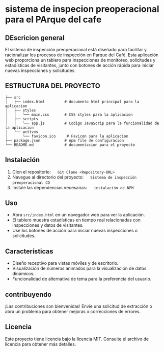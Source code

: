 # sistema de inspecion preoperacional para el PArque del cafe

## DEscricion general
El sistema de inspección preoperacional está diseñado para facilitar y racionalizar los procesos de inspección en Parque del Café. Esta aplicación web proporciona un tablero para inspecciones de monitoreo, solicitudes y estadísticas de visitantes, junto con botones de acción rápida para iniciar nuevas inspecciones y solicitudes.

## ESTRUCTURA DEL PROYECTO
```Sistema de inspeccion preoperacional
├── src
│   ├── index.html         # documento html principal para la aplicacion
│   ├── styles
│   │   └── main.css       # CSS styles para la aplicacion
│   ├── scripts
│   │   └── app.js         # Codigo JavaScrip para la funcionalidad de la aplicacion
│   └── activos
│       └── favicon.ico     # Favicon para la aplicacion
├── package.json           # npm file de configuracion
└── README.md              # documentacion para el proyecto
```

## Instalación
1. Clon el repositorio: 
`` `` `` 
Git Clone <Repository-URL> 
`` `` ``
2. Navegue al directorio del proyecto: 
`` `` `` 
Sistema de inspección preoperacional CD 
`` `` ``
3. Instale las dependencias necesarias: 
`` `` `` 
instalación de NPM 
`` `` ``

## Uso
- Abra `src/index.html` en un navegador web para ver la aplicación.
- El tablero muestra estadísticas en tiempo real relacionadas con inspecciones y datos de visitantes.
- Use los botones de acción para iniciar nuevas inspecciones o solicitudes.

## Características
- Diseño receptivo para vistas móviles y de escritorio.
- Visualización de números animados para la visualización de datos dinámicos.
- Funcionalidad de alternativa de tema para la preferencia del usuario.

## contribuyendo
¡Las contribuciones son bienvenidas! Envíe una solicitud de extracción o abra un problema para obtener mejoras o correcciones de errores.

## Licencia
Este proyecto tiene licencia bajo la licencia MIT. Consulte el archivo de licencia para obtener más detalles.